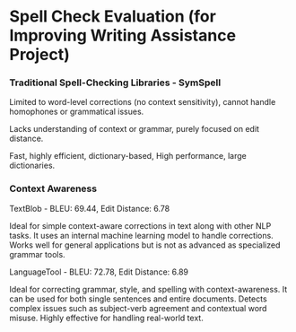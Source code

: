 # Spell Check Evaluation (for Improving Writing Assistance Project)

### Traditional Spell-Checking Libraries - SymSpell

Limited to word-level corrections (no context sensitivity), cannot handle homophones or grammatical issues.

Lacks understanding of context or grammar, purely focused on edit distance.

Fast, highly efficient, dictionary-based, High performance, large dictionaries.

### Context Awareness

TextBlob - BLEU: 69.44, Edit Distance: 6.78

Ideal for simple context-aware corrections in text along with other NLP tasks. 
It uses an internal machine learning model to handle corrections.
Works well for general applications but is not as advanced as specialized grammar tools.

LanguageTool - BLEU: 72.78, Edit Distance: 6.89

Ideal for correcting grammar, style, and spelling with context-awareness. 
It can be used for both single sentences and entire documents.
Detects complex issues such as subject-verb agreement and contextual word misuse.
Highly effective for handling real-world text.